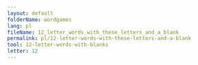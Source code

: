 ```yaml
---
layout: default
folderName: wordgames
lang: pl
fileName: 12_letter_words_with_these_letters_and_a_blank
permalink: pl/12-letter-words-with-these-letters-and-a-blank
tool: 12-letter-words-with-blanks
letter: 12
---
```

